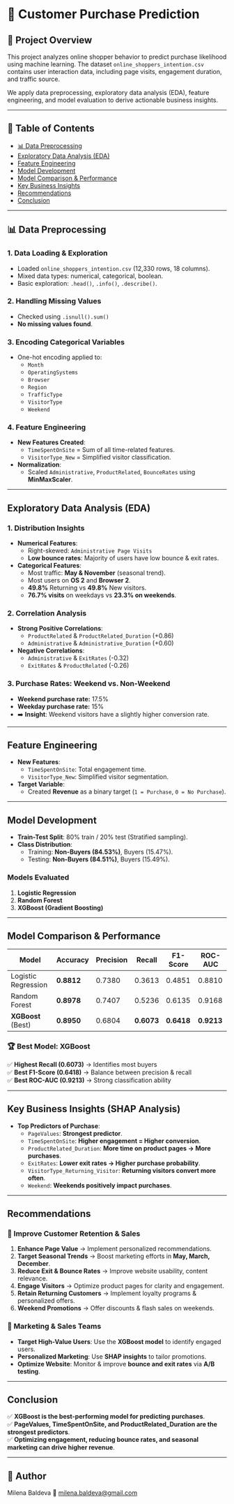 # 🛒 Customer Purchase Prediction

## 📌 Project Overview
This project analyzes online shopper behavior to predict purchase likelihood using machine learning. The dataset `online_shoppers_intention.csv` contains user interaction data, including page visits, engagement duration, and traffic source. 

We apply data preprocessing, exploratory data analysis (EDA), feature engineering, and model evaluation to derive actionable business insights.

---

## 📂 Table of Contents
- [📊 Data Preprocessing](#data-preprocessing)
- [Exploratory Data Analysis (EDA)](#exploratory-data-analysis-eda)
- [Feature Engineering](#feature-engineering)
- [Model Development](#model-development)
- [Model Comparison & Performance](#model-comparison--performance)
- [Key Business Insights](#key-business-insights)
- [Recommendations](#recommendations)
- [Conclusion](#conclusion)

---

## 📊 Data Preprocessing
### 1. Data Loading & Exploration
- Loaded `online_shoppers_intention.csv` (12,330 rows, 18 columns).
- Mixed data types: numerical, categorical, boolean.
- Basic exploration: `.head()`, `.info()`, `.describe()`.

### 2. Handling Missing Values
- Checked using `.isnull().sum()`
- **No missing values found**.

### 3. Encoding Categorical Variables
- One-hot encoding applied to:
  - `Month`
  - `OperatingSystems`
  - `Browser`
  - `Region`
  - `TrafficType`
  - `VisitorType`
  - `Weekend`

### 4. Feature Engineering
- **New Features Created**:
  - `TimeSpentOnSite` = Sum of all time-related features.
  - `VisitorType_New` = Simplified visitor classification.
- **Normalization**:
  - Scaled `Administrative`, `ProductRelated`, `BounceRates` using **MinMaxScaler**.

---

## Exploratory Data Analysis (EDA)
### 1. Distribution Insights
- **Numerical Features**:
  - Right-skewed: `Administrative Page Visits`
  - **Low bounce rates**: Majority of users have low bounce & exit rates.
- **Categorical Features**:
  - Most traffic: **May & November** (seasonal trend).
  - Most users on **OS 2** and **Browser 2**.
  - **49.8%** Returning vs **49.8%** New visitors.
  - **76.7% visits** on weekdays vs **23.3% on weekends**.

### 2. Correlation Analysis
- **Strong Positive Correlations**:
  - `ProductRelated` & `ProductRelated_Duration` (+0.86)
  - `Administrative` & `Administrative_Duration` (+0.60)
- **Negative Correlations**:
  - `Administrative` & `ExitRates` (-0.32)
  - `ExitRates` & `ProductRelated` (-0.26)

### 3. Purchase Rates: Weekend vs. Non-Weekend
- **Weekend purchase rate:** 17.5%
- **Weekday purchase rate:** 15%
- ➡️ **Insight**: Weekend visitors have a slightly higher conversion rate.

---

## Feature Engineering
- **New Features**:
  - `TimeSpentOnSite`: Total engagement time.
  - `VisitorType_New`: Simplified visitor segmentation.
- **Target Variable**:
  - Created **Revenue** as a binary target (`1 = Purchase`, `0 = No Purchase`).

---

## Model Development
- **Train-Test Split**: 80% train / 20% test (Stratified sampling).
- **Class Distribution**:
  - Training: **Non-Buyers (84.53%)**, Buyers (15.47%).
  - Testing: **Non-Buyers (84.51%)**, Buyers (15.49%).

### Models Evaluated
1. **Logistic Regression**
2. **Random Forest**
3. **XGBoost (Gradient Boosting)**

---

## Model Comparison & Performance

| Model                 | Accuracy | Precision | Recall  | F1-Score | ROC-AUC |
|----------------------|----------|------------|---------|----------|---------|
| Logistic Regression | **0.8812** | 0.7380 | 0.3613 | 0.4851 | 0.8810 |
| Random Forest       | **0.8978** | 0.7407 | 0.5236 | 0.6135 | 0.9168 |
| **XGBoost** (Best)  | **0.8950** | 0.6804 | **0.6073** | **0.6418** | **0.9213** |

### 🏆 Best Model: **XGBoost**
✅ **Highest Recall (0.6073)** → Identifies most buyers  
✅ **Best F1-Score (0.6418)** → Balance between precision & recall  
✅ **Best ROC-AUC (0.9213)** → Strong classification ability  

---

## Key Business Insights (SHAP Analysis)
- **Top Predictors of Purchase**:
  - `PageValues`: **Strongest predictor**.
  - `TimeSpentOnSite`: **Higher engagement = Higher conversion**.
  - `ProductRelated_Duration`: **More time on product pages → More purchases**.
  - `ExitRates`: **Lower exit rates → Higher purchase probability**.
  - `VisitorType_Returning_Visitor`: **Returning visitors convert more often**.
  - `Weekend`: **Weekends positively impact purchases**.

---

## Recommendations
### 🔹 Improve Customer Retention & Sales
1. **Enhance Page Value** → Implement personalized recommendations.
2. **Target Seasonal Trends** → Boost marketing efforts in **May, March, December**.
3. **Reduce Exit & Bounce Rates** → Improve website usability, content relevance.
4. **Engage Visitors** → Optimize product pages for clarity and engagement.
5. **Retain Returning Customers** → Implement loyalty programs & personalized offers.
6. **Weekend Promotions** → Offer discounts & flash sales on weekends.

### 🎯 Marketing & Sales Teams
- **Target High-Value Users**: Use the **XGBoost model** to identify engaged users.
- **Personalized Marketing**: Use **SHAP insights** to tailor promotions.
- **Optimize Website**: Monitor & improve **bounce and exit rates** via **A/B testing**.

---

## Conclusion
✅ **XGBoost is the best-performing model for predicting purchases**.  
✅ **PageValues, TimeSpentOnSite, and ProductRelated_Duration are the strongest predictors**.  
✅ **Optimizing engagement, reducing bounce rates, and seasonal marketing can drive higher revenue**.  

---

## 📌 Author
Milena Baldeva
📧 milena.baldeva@gmail.com




